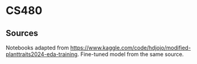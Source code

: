 # CS480

## Sources

Notebooks adapted from https://www.kaggle.com/code/hdjojo/modified-planttraits2024-eda-training. Fine-tuned model from the same source.
